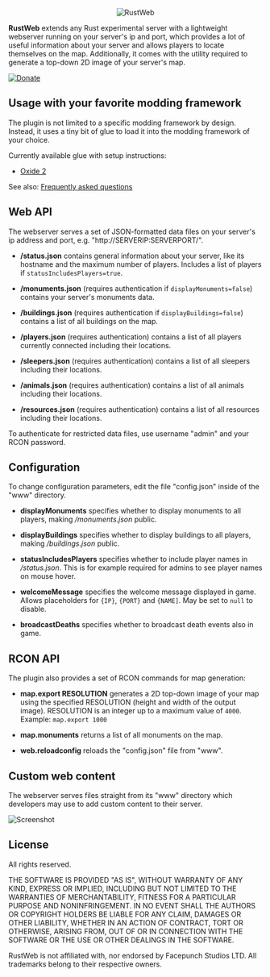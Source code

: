 <p align="center">
	<img src="https://raw.github.com/dcodeIO/RustWeb/master/rustweb.png" alt="RustWeb" />
</p>

**RustWeb** extends any Rust experimental server with a lightweight webserver running on your server's ip and port, which provides a lot of useful information about your server and allows players to locate themselves on the map. Additionally, it comes with the utility required to generate a top-down 2D image of your server's map.

[![Donate](https://raw.githubusercontent.com/dcodeIO/RustWeb/master/donate.png)](https://www.paypal.com/cgi-bin/webscr?cmd=_donations&business=dcode%40dcode.io&item_name=RustWeb)

Usage with your favorite modding framework
------------------------------------------
The plugin is not limited to a specific modding framework by design. Instead, it uses a tiny bit of glue to load it into the modding framework of your choice.

Currently available glue with setup instructions:

* [Oxide 2](Oxide.Ext.RustWeb)

See also: [Frequently asked questions](https://github.com/dcodeIO/RustWeb/blob/master/FAQ.md)

Web API
-------
The webserver serves a set of JSON-formatted data files on your server's ip address and port, e.g. "http://SERVERIP:SERVERPORT/".

* **/status.json**
contains general information about your server, like its hostname and the maximum number of players. Includes a list of players if `statusIncludesPlayers=true`.

* **/monuments.json** (requires authentication if `displayMonuments=false`)
contains your server's monuments data.

* **/buildings.json** (requires authentication if `displayBuildings=false`)
contains a list of all buildings on the map.

* **/players.json** (requires authentication)
contains a list of all players currently connected including their locations.

* **/sleepers.json** (requires authentication)
contains a list of all sleepers including their locations.

* **/animals.json** (requires authentication)
contains a list of all animals including their locations.

* **/resources.json** (requires authentication)
contains a list of all resources including their locations.

To authenticate for restricted data files, use username "admin" and your RCON password.

Configuration
-------------
To change configuration parameters, edit the file "config.json" inside of the "www" directory.

* **displayMonuments**
specifies whether to display monuments to all players, making */monuments.json* public.

* **displayBuildings**
specifies whether to display buildings to all players, making */buildings.json* public.

* **statusIncludesPlayers**
specifies whether to include player names in */status.json*. This is for example required for admins to see player names on mouse hover.

* **welcomeMessage**
specifies the welcome message displayed in game. Allows placeholders for `{IP}`, `{PORT}` and `{NAME]`. May be set to `null` to disable.

* **broadcastDeaths**
specifies whether to broadcast death events also in game.

RCON API
--------
The plugin also provides a set of RCON commands for map generation:

* **map.export RESOLUTION**
generates a 2D top-down image of your map using the specified RESOLUTION (height and width of the output image). RESOLUTION is an integer up to a maximum value of `4000`. Example: `map.export 1000`

* **map.monuments**
returns a list of all monuments on the map.

* **web.reloadconfig**
reloads the "config.json" file from "www".

Custom web content
------------------
The webserver serves files straight from its "www" directory which developers may use to add custom content to their server.

![Screenshot](https://raw.github.com/dcodeIO/RustWeb/master/screenshot.jpg)

License
-------
All rights reserved.

THE SOFTWARE IS PROVIDED "AS IS", WITHOUT WARRANTY OF ANY KIND, EXPRESS OR IMPLIED, INCLUDING BUT NOT LIMITED TO THE WARRANTIES OF MERCHANTABILITY, FITNESS FOR A PARTICULAR PURPOSE AND NONINFRINGEMENT. IN NO EVENT SHALL THE AUTHORS OR COPYRIGHT HOLDERS BE LIABLE FOR ANY CLAIM, DAMAGES OR OTHER LIABILITY, WHETHER IN AN ACTION OF CONTRACT, TORT OR OTHERWISE, ARISING FROM, OUT OF OR IN CONNECTION WITH THE SOFTWARE OR THE USE OR OTHER DEALINGS IN THE SOFTWARE.

RustWeb is not affiliated with, nor endorsed by Facepunch Studios LTD. All trademarks belong to their respective owners.
